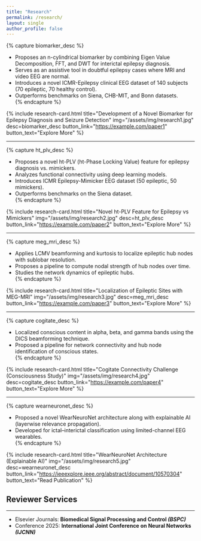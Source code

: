 ```yaml
---
title: "Research"
permalink: /research/
layout: single
author_profile: false
---
```


{% capture biomarker_desc %}
- Proposes an n-cylindrical biomarker by combining Eigen Value Decomposition, FFT, and DWT for interictal epilepsy diagnosis.  
- Serves as an assistive tool in doubtful epilepsy cases where MRI and video EEG are normal.  
- Introduces a novel ICMR-Epilepsy clinical EEG dataset of 140 subjects (70 epileptic, 70 healthy control).  
- Outperforms benchmarks on Siena, CHB-MIT, and Bonn datasets.  
{% endcapture %}

{% include research-card.html 
   title="Development of a Novel Biomarker for Epilepsy Diagnosis and Seizure Detection"
   img="/assets/img/research1.jpg"
   desc=biomarker_desc
   button_link="https://example.com/paper1"
   button_text="Explore More"
%}

---

{% capture ht_plv_desc %}
- Proposes a novel ht-PLV (ht-Phase Locking Value) feature for epilepsy diagnosis vs. mimickers.  
- Analyzes functional connectivity using deep learning models.  
- Introduces ICMR Epilepsy-Mimicker EEG dataset (50 epileptic, 50 mimickers).  
- Outperforms benchmarks on the Siena dataset.  
{% endcapture %}

{% include research-card.html 
   title="Novel ht-PLV Feature for Epilepsy vs Mimickers"
   img="/assets/img/research2.jpg"
   desc=ht_plv_desc
   button_link="https://example.com/paper2"
   button_text="Explore More"
%}

---

{% capture meg_mri_desc %}
- Applies LCMV beamforming and kurtosis to localize epileptic hub nodes with sublobar resolution.  
- Proposes a pipeline to compute nodal strength of hub nodes over time.  
- Studies the network dynamics of epileptic hubs.  
{% endcapture %}

{% include research-card.html 
   title="Localization of Epileptic Sites with MEG-MRI"
   img="/assets/img/research3.jpg"
   desc=meg_mri_desc
   button_link="https://example.com/paper3"
   button_text="Explore More"
%}

---

{% capture cogitate_desc %}
- Localized conscious content in alpha, beta, and gamma bands using the DICS beamforming technique.  
- Proposed a pipeline for network connectivity and hub node identification of conscious states.  
{% endcapture %}

{% include research-card.html 
   title="Cogitate Connectivity Challenge (Consciousness Study)"
   img="/assets/img/research4.jpg"
   desc=cogitate_desc
   button_link="https://example.com/paper4"
   button_text="Explore More"
%}

---

{% capture wearneuronet_desc %}
- Proposed a novel WearNeuroNet architecture along with explainable AI (layerwise relevance propagation).  
- Developed for ictal–interictal classification using limited-channel EEG wearables.  
{% endcapture %}

{% include research-card.html 
   title="WearNeuroNet Architecture (Explainable AI)"
   img="/assets/img/research5.jpg"
   desc=wearneuronet_desc
   button_link="https://ieeexplore.ieee.org/abstract/document/10570304"
   button_text="Read Publication"
%}


## Reviewer Services
***  
- Elsevier Journals: **Biomedical Signal Processing and Control *(BSPC)***
- Conference 2025: **International Joint Conference on Neural Networks *(IJCNN)***
